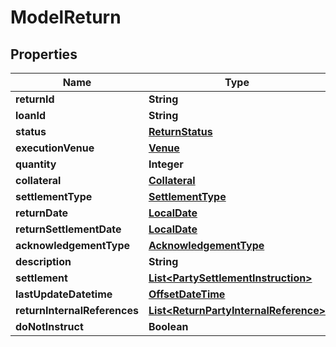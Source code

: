 # ModelReturn

## Properties
Name | Type | Description | Notes
------------ | ------------- | ------------- | -------------
**returnId** | **String** |  |  [optional]
**loanId** | **String** |  | 
**status** | [**ReturnStatus**](ReturnStatus.md) |  | 
**executionVenue** | [**Venue**](Venue.md) |  |  [optional]
**quantity** | **Integer** |  | 
**collateral** | [**Collateral**](Collateral.md) |  |  [optional]
**settlementType** | [**SettlementType**](SettlementType.md) |  |  [optional]
**returnDate** | [**LocalDate**](LocalDate.md) |  |  [optional]
**returnSettlementDate** | [**LocalDate**](LocalDate.md) |  |  [optional]
**acknowledgementType** | [**AcknowledgementType**](AcknowledgementType.md) |  |  [optional]
**description** | **String** |  |  [optional]
**settlement** | [**List&lt;PartySettlementInstruction&gt;**](PartySettlementInstruction.md) |  |  [optional]
**lastUpdateDatetime** | [**OffsetDateTime**](OffsetDateTime.md) |  | 
**returnInternalReferences** | [**List&lt;ReturnPartyInternalReference&gt;**](ReturnPartyInternalReference.md) |  |  [optional]
**doNotInstruct** | **Boolean** |  |  [optional]
